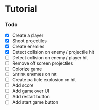 # Tutorial

### Todo

- [x] Create a player
- [x] Shoot projectiles
- [x] Create enemies
- [x] Detect collision on enemy / projectile hit
- [ ] Detect collision on enemy / player hit
- [ ] Remove off screen projectiles
- [ ] Colorize game
- [ ] Shrink enemies on hit
- [ ] Create particle explosion on hit
- [ ] Add score
- [ ] Add game over UI
- [ ] Add restart button
- [ ] Add start game button
